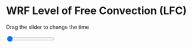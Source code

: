 <h1>WRF Level of Free Convection (LFC)</h1>
<p>Drag the slider to change the time</p>

<div class="slidecontainer">
<input oninput='setImage(this)' class="slider" type="range" min="0" max="37" value="0" step="1" />
<img id='img'/>
</div>

<script>
var img = document.getElementById('img');
var img_array = ['/assets/images/wrf/lc_wrfout_d01_2020-08-02_12:00:00.png',
'/assets/images/wrf/lc_wrfout_d01_2020-08-02_13:00:00.png',
'/assets/images/wrf/lc_wrfout_d01_2020-08-02_14:00:00.png',
'/assets/images/wrf/lc_wrfout_d01_2020-08-02_15:00:00.png',
'/assets/images/wrf/lc_wrfout_d01_2020-08-02_16:00:00.png',
'/assets/images/wrf/lc_wrfout_d01_2020-08-02_17:00:00.png',
'/assets/images/wrf/lc_wrfout_d01_2020-08-02_18:00:00.png',
'/assets/images/wrf/lc_wrfout_d01_2020-08-02_19:00:00.png',
'/assets/images/wrf/lc_wrfout_d01_2020-08-02_20:00:00.png',
'/assets/images/wrf/lc_wrfout_d01_2020-08-02_21:00:00.png',
'/assets/images/wrf/lc_wrfout_d01_2020-08-02_22:00:00.png',
'/assets/images/wrf/lc_wrfout_d01_2020-08-02_23:00:00.png',
'/assets/images/wrf/lc_wrfout_d01_2020-08-03_00:00:00.png',
'/assets/images/wrf/lc_wrfout_d01_2020-08-03_01:00:00.png',
'/assets/images/wrf/lc_wrfout_d01_2020-08-03_02:00:00.png',
'/assets/images/wrf/lc_wrfout_d01_2020-08-03_03:00:00.png',
'/assets/images/wrf/lc_wrfout_d01_2020-08-03_04:00:00.png',
'/assets/images/wrf/lc_wrfout_d01_2020-08-03_05:00:00.png',
'/assets/images/wrf/lc_wrfout_d01_2020-08-03_06:00:00.png',
'/assets/images/wrf/lc_wrfout_d01_2020-08-03_07:00:00.png',
'/assets/images/wrf/lc_wrfout_d01_2020-08-03_08:00:00.png',
'/assets/images/wrf/lc_wrfout_d01_2020-08-03_09:00:00.png',
'/assets/images/wrf/lc_wrfout_d01_2020-08-03_10:00:00.png',
'/assets/images/wrf/lc_wrfout_d01_2020-08-03_11:00:00.png',
'/assets/images/wrf/lc_wrfout_d01_2020-08-03_12:00:00.png',
'/assets/images/wrf/lc_wrfout_d01_2020-08-03_13:00:00.png',
'/assets/images/wrf/lc_wrfout_d01_2020-08-03_14:00:00.png',
'/assets/images/wrf/lc_wrfout_d01_2020-08-03_15:00:00.png',
'/assets/images/wrf/lc_wrfout_d01_2020-08-03_16:00:00.png',
'/assets/images/wrf/lc_wrfout_d01_2020-08-03_17:00:00.png',
'/assets/images/wrf/lc_wrfout_d01_2020-08-03_18:00:00.png',
'/assets/images/wrf/lc_wrfout_d01_2020-08-03_19:00:00.png',
'/assets/images/wrf/lc_wrfout_d01_2020-08-03_20:00:00.png',
'/assets/images/wrf/lc_wrfout_d01_2020-08-03_21:00:00.png',
'/assets/images/wrf/lc_wrfout_d01_2020-08-03_22:00:00.png',
'/assets/images/wrf/lc_wrfout_d01_2020-08-03_23:00:00.png',
'/assets/images/wrf/lc_wrfout_d01_2020-08-04_00:00:00.png',];
function setImage(obj)
{
        var value = obj.value;
        img.src = img_array[value];

}
</script>
